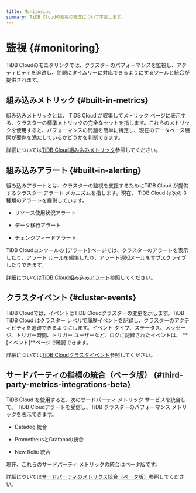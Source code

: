 ```yaml
---
title: Monitoring
summary: TiDB Cloudの監視の概念について学習します。
---
```


# 監視 {#monitoring}

TiDB Cloudのモニタリングでは、クラスターのパフォーマンスを監視し、アクティビティを追跡し、問題にタイムリーに対応できるようにするツールと統合が提供されます。

## 組み込みメトリック {#built-in-metrics}

組み込みメトリックとは、 TiDB Cloud が収集してメトリック ページに表示する、クラスターの標準メトリックの完全なセットを指します。これらのメトリックを使用すると、パフォーマンスの問題を簡単に特定し、現在のデータベース展開が要件を満たしているかどうかを判断できます。

詳細については[TiDB Cloud組み込みメトリック](/tidb-cloud/built-in-monitoring.md)参照してください。

## 組み込みアラート {#built-in-alerting}

組み込みアラートとは、クラスターの監視を支援するためにTiDB Cloud が提供するクラスター アラート メカニズムを指します。現在、 TiDB Cloud は次の 3 種類のアラートを提供しています。

-   リソース使用状況アラート

-   データ移行アラート

-   チェンジフィードアラート

TiDB Cloudコンソールの [アラート] ページでは、クラスターのアラートを表示したり、アラート ルールを編集したり、アラート通知メールをサブスクライブしたりできます。

詳細については[TiDB Cloud組み込みアラート](/tidb-cloud/monitor-built-in-alerting.md)参照してください。

## クラスタイベント {#cluster-events}

TiDB Cloudでは、イベントはTiDB Cloudクラスターの変更を示します。TiDB TiDB Cloud はクラスター レベルで履歴イベントを記録し、クラスターのアクティビティを追跡できるようにします。イベント タイプ、ステータス、メッセージ、トリガー時間、トリガー ユーザーなど、ログに記録されたイベントは、 **[イベント]**ページで確認できます。

詳細については[TiDB Cloudクラスタイベント](/tidb-cloud/tidb-cloud-events.md)参照してください。

## サードパーティの指標の統合（ベータ版） {#third-party-metrics-integrations-beta}

TiDB Cloud を使用すると、次のサードパーティ メトリック サービスを統合して、 TiDB Cloudアラートを受信し、TiDB クラスターのパフォーマンス メトリックを表示できます。

-   Datadog 統合

-   PrometheusとGrafanaの統合

-   New Relic 統合

現在、これらのサードパーティ メトリックの統合はベータ版です。

詳細については[サードパーティのメトリクス統合（ベータ版）](/tidb-cloud/third-party-monitoring-integrations.md)参照してください。
